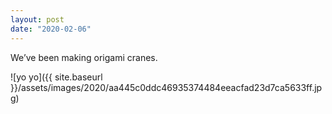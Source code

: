 ```yaml
---
layout: post
date: "2020-02-06"
---
```


We’ve been making origami cranes.

![yo yo]({{ site.baseurl }}/assets/images/2020/aa445c0ddc46935374484eeacfad23d7ca5633ff.jpg)
